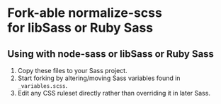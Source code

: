 # Fork-able normalize-scss<br> for libSass or Ruby Sass

## Using with node-sass or libSass or Ruby Sass

1. Copy these files to your Sass project.
2. Start forking by altering/moving Sass variables found in `_variables.scss`.
3. Edit any CSS ruleset directly rather than overriding it in later Sass.
